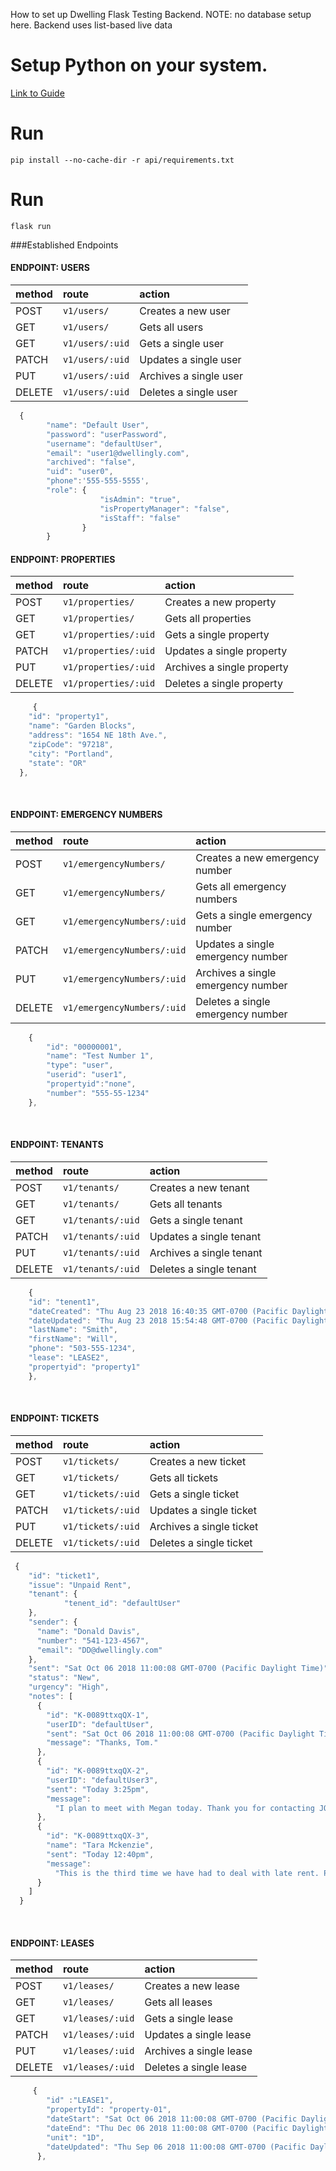 How to set up Dwelling Flask Testing Backend. 
NOTE: no database setup here. Backend uses list-based live data 

# Setup Python on  your system.
[Link to Guide](https://realpython.com/installing-python/ "Setup Python")
# Run 
    pip install --no-cache-dir -r api/requirements.txt
# Run
    flask run 

###Established Endpoints

#### ENDPOINT: USERS

| method | route           | action                 |
| :----- | :-------------- | :--------------------- |
| POST   | `v1/users/`     | Creates a new user     |
| GET    | `v1/users/`     | Gets all users         |
| GET    | `v1/users/:uid` | Gets a single user     |
| PATCH  | `v1/users/:uid` | Updates a single user  |
| PUT    | `v1/users/:uid` | Archives a single user |
| DELETE | `v1/users/:uid` | Deletes a single user  |


```javascript
  {
        "name": "Default User",
        "password": "userPassword",
        "username": "defaultUser",
        "email": "user1@dwellingly.com",
        "archived": "false",
        "uid": "user0",
        "phone":'555-555-5555',
        "role": {
                    "isAdmin": "true",
                    "isPropertyManager": "false",
                    "isStaff": "false"
                }
        }
```

#### ENDPOINT: PROPERTIES

| method | route                | action                     |
| :----- | :------------------- | :------------------------- |
| POST   | `v1/properties/`     | Creates a new property     |
| GET    | `v1/properties/`     | Gets all properties        |
| GET    | `v1/properties/:uid` | Gets a single property     |
| PATCH  | `v1/properties/:uid` | Updates a single property  |
| PUT    | `v1/properties/:uid` | Archives a single property |
| DELETE | `v1/properties/:uid` | Deletes a single property  |


```javascript
     {
    "id": "property1",
    "name": "Garden Blocks",
    "address": "1654 NE 18th Ave.",
    "zipCode": "97218",
    "city": "Portland",
    "state": "OR"
  },
```

<br>

#### ENDPOINT: EMERGENCY NUMBERS

| method | route                      | action                             |
| :----- | :------------------------- | :--------------------------------- |
| POST   | `v1/emergencyNumbers/`     | Creates a new emergency number     |
| GET    | `v1/emergencyNumbers/`     | Gets all emergency numbers         |
| GET    | `v1/emergencyNumbers/:uid` | Gets a single emergency number     |
| PATCH  | `v1/emergencyNumbers/:uid` | Updates a single emergency number  |
| PUT    | `v1/emergencyNumbers/:uid` | Archives a single emergency number |
| DELETE | `v1/emergencyNumbers/:uid` | Deletes a single emergency number  |

```javascript
    {
        "id": "00000001",
        "name": "Test Number 1",
        "type": "user",
        "userid": "user1",
        "propertyid":"none",
        "number": "555-55-1234"
    },
```

<br>

#### ENDPOINT: TENANTS

| method | route             | action                   |
| :----- | :---------------- | :----------------------- |
| POST   | `v1/tenants/`     | Creates a new tenant     |
| GET    | `v1/tenants/`     | Gets all tenants         |
| GET    | `v1/tenants/:uid` | Gets a single tenant     |
| PATCH  | `v1/tenants/:uid` | Updates a single tenant  |
| PUT    | `v1/tenants/:uid` | Archives a single tenant |
| DELETE | `v1/tenants/:uid` | Deletes a single tenant  |


```javascript
    {
    "id": "tenent1",
    "dateCreated": "Thu Aug 23 2018 16:40:35 GMT-0700 (Pacific Daylight Time)",
    "dateUpdated": "Thu Aug 23 2018 15:54:48 GMT-0700 (Pacific Daylight Time)",
    "lastName": "Smith",
    "firstName": "Will",
    "phone": "503-555-1234",
    "lease": "LEASE2",
    "propertyid": "property1"
    },
```

<br>


#### ENDPOINT: TICKETS

| method | route             | action                   |
| :----- | :---------------- | :----------------------- |
| POST   | `v1/tickets/`     | Creates a new ticket     |
| GET    | `v1/tickets/`     | Gets all tickets         |
| GET    | `v1/tickets/:uid` | Gets a single ticket     |
| PATCH  | `v1/tickets/:uid` | Updates a single ticket  |
| PUT    | `v1/tickets/:uid` | Archives a single ticket |
| DELETE | `v1/tickets/:uid` | Deletes a single ticket  |


```javascript
 {
    "id": "ticket1",
    "issue": "Unpaid Rent",
    "tenant": {
            "tenent_id": "defaultUser"
    },
    "sender": {
      "name": "Donald Davis",
      "number": "541-123-4567",
      "email": "DD@dwellingly.com"
    },
    "sent": "Sat Oct 06 2018 11:00:08 GMT-0700 (Pacific Daylight Time)",
    "status": "New",
    "urgency": "High",
    "notes": [
      {
        "id": "K-0089ttxqQX-1",
        "userID": "defaultUser",
        "sent": "Sat Oct 06 2018 11:00:08 GMT-0700 (Pacific Daylight Time)",
        "message": "Thanks, Tom."
      },
      {
        "id": "K-0089ttxqQX-2",
        "userID": "defaultUser3",
        "sent": "Today 3:25pm",
        "message":
          "I plan to meet with Megan today. Thank you for contacting JOIN with this issue."
      },
      {
        "id": "K-0089ttxqQX-3",
        "name": "Tara Mckenzie",
        "sent": "Today 12:40pm",
        "message":
          "This is the third time we have had to deal with late rent. Please speak to tenant ASAP."
      }
    ]
  }
```
<br>

#### ENDPOINT: LEASES

| method | route            | action                  |
| :----- | :--------------- | :---------------------- |
| POST   | `v1/leases/`     | Creates a new lease     |
| GET    | `v1/leases/`     | Gets all leases         |
| GET    | `v1/leases/:uid` | Gets a single lease     |
| PATCH  | `v1/leases/:uid` | Updates a single lease  |
| PUT    | `v1/leases/:uid` | Archives a single lease |
| DELETE | `v1/leases/:uid` | Deletes a single lease  |

```javascript
     {
        "id" :"LEASE1",
        "propertyId": "property-01",
        "dateStart": "Sat Oct 06 2018 11:00:08 GMT-0700 (Pacific Daylight Time)",
        "dateEnd": "Thu Dec 06 2018 11:00:08 GMT-0700 (Pacific Daylight Time)",
        "unit": "1D",
        "dateUpdated": "Thu Sep 06 2018 11:00:08 GMT-0700 (Pacific Daylight Time)"
      },
```
